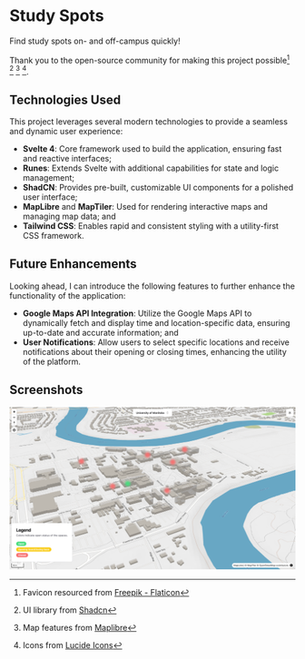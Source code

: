 # Study Spots

Find study spots on- and off-campus quickly!

Thank you to the open-source community for making this project possible[^1] [^2]
[^3] [^4].

## Technologies Used

This project leverages several modern technologies to provide a seamless and
dynamic user experience:

- **Svelte 4**: Core framework used to build the application, ensuring fast and
  reactive interfaces;
- **Runes**: Extends Svelte with additional capabilities for state and logic
  management;
- **ShadCN**: Provides pre-built, customizable UI components for a polished user
  interface;
- **MapLibre** and **MapTiler**: Used for rendering interactive maps and
  managing map data; and
- **Tailwind CSS**: Enables rapid and consistent styling with a utility-first
  CSS framework.

## Future Enhancements

Looking ahead, I can introduce the following features to further enhance the
functionality of the application:

- **Google Maps API Integration**: Utilize the Google Maps API to dynamically
  fetch and display time and location-specific data, ensuring up-to-date and
  accurate information; and
- **User Notifications**: Allow users to select specific locations and receive
  notifications about their opening or closing times, enhancing the utility of
  the platform.

## Screenshots

![](./static/desktop.png "Desktop View")

[^1]:
    Favicon resourced from
    [Freepik - Flaticon](https://www.flaticon.com/free-icons/study)

[^2]: UI library from [Shadcn](https://www.shadcn-svelte.com/)

[^3]: Map features from [Maplibre](https://maplibre.org/)

[^4]: Icons from [Lucide Icons](https://lucide.dev/)
